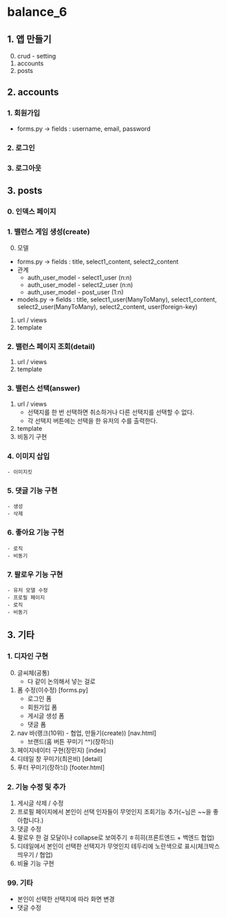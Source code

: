 # balance_6

## 1. 앱 만들기
0. crud - setting
1. accounts
2. posts

## 2. accounts
### 1. 회원가입
- forms.py -> fields : username, email, password
### 2. 로그인
### 3. 로그아웃

## 3. posts
### 0. 인덱스 페이지
### 1. 밸런스 게임 생성(create)
0. 모델
- forms.py -> fields : title, select1_content, select2_content
- 관계
    - auth_user_model - select1_user (n:n)
    - auth_user_model - select2_user (n:n)
    - auth_user_model - post_user (1:n)
- models.py -> fields : title, select1_user(ManyToMany), select1_content, select2_user(ManyToMany), select2_content, user(foreign-key)

1. url / views
2. template
### 2. 밸런스 페이지 조회(detail)
1. url / views
2. template
### 3. 밸런스 선택(answer)
1. url / views 
    - 선택지를 한 번 선택하면 취소하거나 다른 선택지를 선택할 수 없다.
    - 각 선택지 버튼에는 선택을 한 유저의 수를 출력한다.
2. template
3. 비동기 구현
### 4. 이미지 삽입
    - 이미지킷
### 5. 댓글 기능 구현
    - 생성
    - 삭제
### 6. 좋아요 기능 구현
    - 로직
    - 비동기
### 7. 팔로우 기능 구현
    - 유저 모델 수정
    - 프로필 페이지
    - 로직
    - 비동기

## 3. 기타
### 1. 디자인 구현
0. 글씨체(공통)
    - 다 같이 논의해서 넣는 걸로
1. 폼 수정(이수정) [forms.py] 
    - 로그인 폼
    - 회원가입 폼
    - 게시글 생성 폼
    - 댓글 폼
2. nav 바(랭크(10위) - 협업, 만들기(create)) [nav.html]
    - 브랜드(홈 버튼 꾸미기 ^^)(장하늬)
3. 페이지네이터 구현(장민지) [index]
4. 디테일 창 꾸미기(최은비) [detail]
5. 푸터 꾸미기(장하늬) [footer.html]

### 2. 기능 수정 및 추가
1. 게시글 삭제 / 수정
2. 프로필 페이지에서 본인이 선택 인자들이 무엇인지 조회기능 추가(~님은 ~~을 좋아합니다.)
3. 댓글 수정
4. 팔로우 한 걸 모달이나 collapse로 보여주기 ㅎ히히(프론트엔드 + 백엔드 협업)
5. 디테일에서 본인이 선택한 선택지가 무엇인지 테두리에 노란색으로 표시(체크박스 띄우기 / 협업)
6. 비율 기능 구현

### 99. 기타
- 본인이 선택한 선택지에 따라 화면 변경
- 댓글 수정
